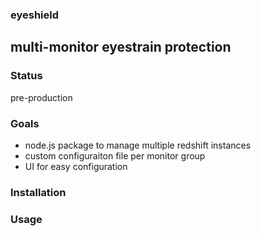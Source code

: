 ### eyeshield
## multi-monitor eyestrain protection

### Status
pre-production

### Goals
* node.js package to manage multiple redshift instances
* custom configuraiton file per monitor group
* UI for easy configuration

### Installation

### Usage
